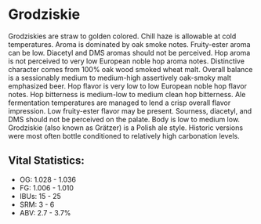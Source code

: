 # Grodziskie

Grodziskies are straw to golden colored. Chill haze is allowable at cold temperatures. Aroma is dominated by oak smoke notes. Fruity-ester aroma can be low. Diacetyl and DMS aromas should not be perceived. Hop aroma is not perceived to very low European noble hop aroma notes. Distinctive character comes from 100% oak wood smoked wheat malt. Overall balance is a sessionably medium to medium-high assertively oak-smoky malt emphasized beer. Hop flavor is very low to low European noble hop flavor notes. Hop bitterness is medium-low to medium clean hop bitterness. Ale fermentation temperatures are managed to lend a crisp overall flavor impression. Low fruity-ester flavor may be present. Sourness, diacetyl, and DMS should not be perceived on the palate. Body is low to medium low. Grodziskie (also known as Grätzer) is a Polish ale style. Historic versions were most often bottle conditioned to relatively high carbonation levels.

## Vital Statistics:

- OG: 1.028 - 1.036
- FG: 1.006 - 1.010
- IBUs: 15 - 25
- SRM: 3 - 6
- ABV: 2.7 - 3.7%